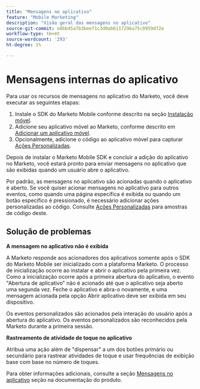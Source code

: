 ```yaml
---
title: "Mensagens no aplicativo"
feature: "Mobile Marketing"
description: "Visão geral das mensagens no aplicativo"
source-git-commit: e8bb45a7b3bee71c3d0ab6117296a75c8959d72e
workflow-type: tm+mt
source-wordcount: '293'
ht-degree: 1%

---
```



# Mensagens internas do aplicativo

Para usar os recursos de mensagens no aplicativo do Marketo, você deve executar as seguintes etapas:

1. Instale o SDK do Marketo Mobile conforme descrito na seção [Instalação móvel](installation.md).
1. Adicione seu aplicativo móvel ao Marketo, conforme descrito em [Adicionar um aplicativo móvel](https://experienceleague.adobe.com/en/docs/marketo/using/product-docs/mobile-marketing/admin/add-a-mobile-app).
1. Opcionalmente, adicione o código ao aplicativo móvel para capturar [Ações Personalizadas](custom-actions.md).

Depois de instalar o Marketo Mobile SDK e concluir a adição do aplicativo no Marketo, você estará pronto para enviar mensagens no aplicativo que são exibidas quando um usuário abre o aplicativo.

Por padrão, as mensagens no aplicativo são acionadas quando o aplicativo é aberto. Se você quiser acionar mensagens no aplicativo para outros eventos, como quando uma página específica é exibida ou quando um botão específico é pressionado, é necessário adicionar ações personalizadas ao código. Consulte [Ações Personalizadas](custom-actions.md) para amostras de código deste.

## Solução de problemas

**A mensagem no aplicativo não é exibida**

A Marketo responde aos acionadores dos aplicativos somente após o SDK do Marketo Mobile ser inicializado com a plataforma Marketo. O processo de inicialização ocorre ao instalar e abrir o aplicativo pela primeira vez. Como a inicialização ocorre após a primeira abertura do aplicativo, o evento &quot;Abertura de aplicativo&quot; não é acionado até que o aplicativo seja aberto uma segunda vez. Feche o aplicativo e abra-o novamente, e uma mensagem acionada pela opção Abrir aplicativo deve ser exibida em seu dispositivo.

Os eventos personalizados são acionados pela interação do usuário após a abertura do aplicativo. Os eventos personalizados são reconhecidos pela Marketo durante a primeira sessão.

**Rastreamento de atividade de toque no aplicativo**

Atribua uma ação além de &quot;dispensar&quot; a um dos botões primário ou secundário para rastrear atividades de toque e usar frequências de exibição base com base no número de toques.

Para obter informações adicionais, consulte a seção [Mensagens no aplicativo](https://experienceleague.adobe.com/en/docs/marketo/using/product-docs/mobile-marketing/in-app-messages/creating-in-app-messages/create-an-in-app-message) seção na documentação do produto.
